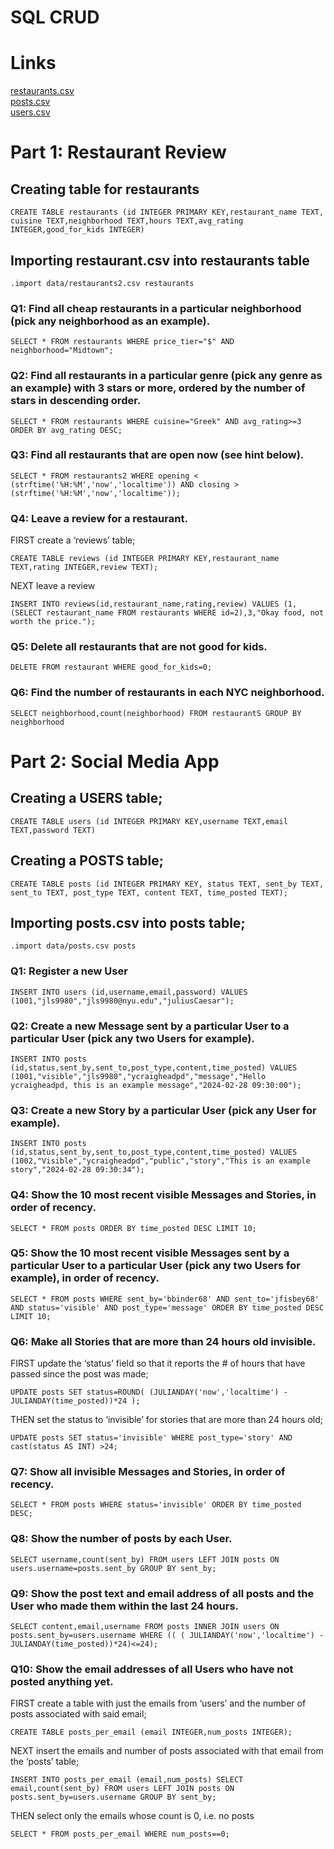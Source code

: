 # SQL CRUD
# Links 
[restaurants.csv](data/restaurants2.csv)  
[posts.csv](data/posts2.csv)  
[users.csv](data/users4.csv)
# Part 1: Restaurant Review
## Creating table for restaurants  
```
CREATE TABLE restaurants (id INTEGER PRIMARY KEY,restaurant_name TEXT, cuisine TEXT,neighborhood TEXT,hours TEXT,avg_rating INTEGER,good_for_kids INTEGER)
```
## Importing restaurant.csv into restaurants table
```
.import data/restaurants2.csv restaurants
```
### Q1: Find all cheap restaurants in a particular neighborhood (pick any neighborhood as an example).
```
SELECT * FROM restaurants WHERE price_tier="$" AND neighborhood="Midtown";
```
### Q2: Find all restaurants in a particular genre (pick any genre as an example) with 3 stars or more, ordered by the number of stars in descending order.
```
SELECT * FROM restaurants WHERE cuisine="Greek" AND avg_rating>=3 ORDER BY avg_rating DESC;
```
### Q3: Find all restaurants that are open now (see hint below).
```
SELECT * FROM restaurants2 WHERE opening < (strftime('%H:%M','now','localtime')) AND closing > (strftime('%H:%M','now','localtime'));
```
### Q4: Leave a review for a restaurant.

FIRST create a ‘reviews’ table;
```
CREATE TABLE reviews (id INTEGER PRIMARY KEY,restaurant_name TEXT,rating INTEGER,review TEXT);
```
NEXT leave a review
```
INSERT INTO reviews(id,restaurant_name,rating,review) VALUES (1,(SELECT restaurant_name FROM restaurants WHERE id=2),3,"Okay food, not worth the price.");
```
### Q5: Delete all restaurants that are not good for kids.
```
DELETE FROM restaurant WHERE good_for_kids=0;
```
### Q6: Find the number of restaurants in each NYC neighborhood.
```
SELECT neighborhood,count(neighborhood) FROM restaurantS GROUP BY neighborhood
```  

# Part 2: Social Media App
## Creating a USERS table;
```
CREATE TABLE users (id INTEGER PRIMARY KEY,username TEXT,email TEXT,password TEXT)
```
## Creating a POSTS table;
```
CREATE TABLE posts (id INTEGER PRIMARY KEY, status TEXT, sent_by TEXT, sent_to TEXT, post_type TEXT, content TEXT, time_posted TEXT);
```
## Importing posts.csv into posts table;
```
.import data/posts.csv posts
```
### Q1: Register a new User
```
INSERT INTO users (id,username,email,password) VALUES (1001,"jls9980","jls9980@nyu.edu","juliusCaesar");
```
### Q2: Create a new Message sent by a particular User to a particular User (pick any two Users for example).

```
INSERT INTO posts (id,status,sent_by,sent_to,post_type,content,time_posted) VALUES (1001,"visible","jls9980","ycraigheadpd","message","Hello ycraigheadpd, this is an example message","2024-02-28 09:30:00"); 
```
### Q3: Create a new Story by a particular User (pick any User for example).

```
INSERT INTO posts (id,status,sent_by,sent_to,post_type,content,time_posted) VALUES (1002,"Visible","ycraigheadpd","public","story","This is an example story","2024-02-28 09:30:34");
```
### Q4: Show the 10 most recent visible Messages and Stories, in order of recency.
```
SELECT * FROM posts ORDER BY time_posted DESC LIMIT 10; 
```
### Q5: Show the 10 most recent visible Messages sent by a particular User to a particular User (pick any two Users for example), in order of recency.
```
SELECT * FROM posts WHERE sent_by='bbinder68' AND sent_to='jfisbey68' AND status='visible' AND post_type='message' ORDER BY time_posted DESC LIMIT 10; 
```
### Q6: Make all Stories that are more than 24 hours old invisible.
FIRST update the ‘status’ field so that it reports the # of hours that have passed since the post was made;
```
UPDATE posts SET status=ROUND( (JULIANDAY('now','localtime') - JULIANDAY(time_posted))*24 );
```
THEN set the status to ‘invisible’ for stories that are more than 24 hours old;
```
UPDATE posts SET status='invisible' WHERE post_type='story' AND cast(status AS INT) >24;
```
### Q7: Show all invisible Messages and Stories, in order of recency.
```
SELECT * FROM posts WHERE status='invisible' ORDER BY time_posted DESC;
```
### Q8: Show the number of posts by each User.
```
SELECT username,count(sent_by) FROM users LEFT JOIN posts ON users.username=posts.sent_by GROUP BY sent_by;
```
### Q9: Show the post text and email address of all posts and the User who made them within the last 24 hours.
```
SELECT content,email,username FROM posts INNER JOIN users ON posts.sent_by=users.username WHERE (( ( JULIANDAY('now','localtime') - JULIANDAY(time_posted))*24)<=24); 
```
### Q10: Show the email addresses of all Users who have not posted anything yet.
FIRST create a table with just the emails from ‘users’ and the number of posts associated with said email;
```
CREATE TABLE posts_per_email (email INTEGER,num_posts INTEGER);
```
NEXT insert the emails and number of posts associated with that email from the ‘posts’ table;
```
INSERT INTO posts_per_email (email,num_posts) SELECT email,count(sent_by) FROM users LEFT JOIN posts ON posts.sent_by=users.username GROUP BY sent_by;
```
THEN select only the emails whose count is 0, i.e. no posts
```
SELECT * FROM posts_per_email WHERE num_posts==0;
```